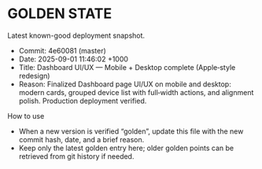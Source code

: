 # GOLDEN STATE

Latest known-good deployment snapshot.

- Commit: 4e60081 (master)
- Date: 2025-09-01 11:46:02 +1000
- Title: Dashboard UI/UX — Mobile + Desktop complete (Apple‑style redesign)
- Reason: Finalized Dashboard page UI/UX on mobile and desktop: modern cards, grouped device list with full‑width actions, and alignment polish. Production deployment verified.

How to use
- When a new version is verified “golden”, update this file with the new commit hash, date, and a brief reason.
- Keep only the latest golden entry here; older golden points can be retrieved from git history if needed.
